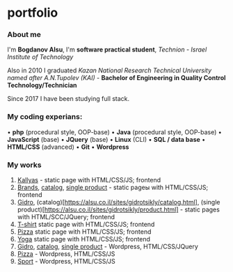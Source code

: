 # portfolio
### About me
I'm **Bogdanov Alsu**, I'm **software practical student**, *Technion - Israel Institute of Technology*

Also in 2010 I graduated *Kazan National Research Technical University named after A.N.Tupolev (KAI)* - **Bachelor of Engineering in Quality Control Technology/Technician**

Since 2017 I have been studying full stack. 

### My coding experians:
•	**php** (procedural style, OOP-base)
•	**Java** (procedural style, OOP-base)
•	**JavaScript** (base)
•	**JQuery** (base)
•	**Linux** (CLI)
•	**SQL / data base**
•	**HTML/CSS** (advanced)
•	**Git**
• **Wordpress**


### My works

1. [Kallyas](https://alsu.co.il/sites/kallyas/index.html) - static page with HTML/CSS/JS; frontend
1. [Brands](https://alsu.co.il/sites/brand/index.html), [catalog](https://alsu.co.il/sites/brand/product.html), [single product](https://alsu.co.il/sites/brand/single.html) - static pageы with HTML/CSS/JS; frontend
1. [Gidro](https://alsu.co.il/sites/gidrotsikly/index.html), (catalog)[https://alsu.co.il/sites/gidrotsikly/catalog.html], (single product)[https://alsu.co.il/sites/gidrotsikly/product.html] - static pages with HTML/SCC/JQuery; frontend
2. [T-shirt](https://alsu.co.il/sites/t_shirt/index.html) static page with HTML/CSS/JS; frontend
3. [Pizza](https://alsu.co.il/sites/pizza-time_html/index.html) static page with HTML/CSS/JS; frontend
4. [Yoga](https://alsu.co.il/sites/yoga-proj/index.html) static page with HTML/CSS/JS; frontend
5. [Gidro](https://alsu.co.il/gidro/), [catalog](https://alsu.co.il/gidro/product-categories/dvigateli/), [single product](https://alsu.co.il/gidro/products/dvigatel-8/) - Wordpress, HTML/CSS/JQuery
6. [Pizza](https://alsu.co.il/pizza-time/) - Wordpress, HTML/CSS/JS
7. [Sport](https://alsu.co.il/sport/) - Wordpress, HTML/CSS/JS
